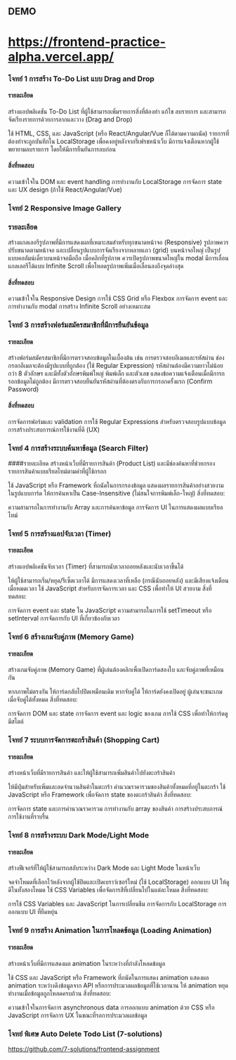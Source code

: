 ## DEMO

# https://frontend-practice-alpha.vercel.app/

### โจทย์ 1 การสร้าง To-Do List แบบ Drag and Drop

#### รายละเอียด

สร้างแอปพลิเคชัน To-Do List ที่ผู้ใช้สามารถเพิ่มรายการสิ่งที่ต้องทำ แก้ไข ลบรายการ และสามารถจัดเรียงรายการด้วยการลากและวาง (Drag and Drop)

ใช้ HTML, CSS, และ JavaScript (หรือ React/Angular/Vue ก็ได้ตามความถนัด)
รายการที่ต้องทำจะถูกบันทึกใน LocalStorage เพื่อคงอยู่หลังจากรีเฟรชหน้าเว็บ
มีการแจ้งเตือนหากผู้ใช้พยายามลบรายการ โดยให้มีการยืนยันการลบก่อน

#### สิ่งที่ทดสอบ

ความเข้าใจใน DOM และ event handling
การทำงานกับ LocalStorage
การจัดการ state และ UX design (ถ้าใช้ React/Angular/Vue)

### โจทย์ 2 Responsive Image Gallery

### รายละเอียด

สร้างแกลเลอรีรูปภาพที่มีการแสดงผลที่เหมาะสมสำหรับทุกขนาดหน้าจอ (Responsive)
รูปภาพควรปรับขนาดตามหน้าจอ และเปลี่ยนรูปแบบการจัดเรียงจากหลายแถว (grid) บนหน้าจอใหญ่ เป็นรูปแบบคอลัมน์เดี่ยวบนหน้าจอมือถือ
เมื่อคลิกที่รูปภาพ ควรเปิดรูปภาพขนาดใหญ่ใน modal
มีการเลื่อนแกลเลอรีได้แบบ Infinite Scroll เพื่อโหลดรูปภาพเพิ่มเมื่อเลื่อนลงถึงจุดล่างสุด

#### สิ่งที่ทดสอบ

ความเข้าใจใน Responsive Design
การใช้ CSS Grid หรือ Flexbox
การจัดการ event และการทำงานกับ modal
การสร้าง Infinite Scroll อย่างเหมาะสม

### โจทย์ 3 การสร้างฟอร์มสมัครสมาชิกที่มีการยืนยันข้อมูล

#### รายละเอียด

สร้างฟอร์มสมัครสมาชิกที่มีการตรวจสอบข้อมูลในเบื้องต้น เช่น การตรวจสอบอีเมลและรหัสผ่าน
ช่องกรอกอีเมลจะต้องมีรูปแบบที่ถูกต้อง (ใช้ Regular Expression)
รหัสผ่านต้องมีความยาวไม่น้อยกว่า 8 ตัวอักษร และมีทั้งตัวอักษรพิมพ์ใหญ่ พิมพ์เล็ก และตัวเลข
แสดงข้อความแจ้งเตือนเมื่อมีการกรอกข้อมูลไม่ถูกต้อง
มีการตรวจสอบยืนยันรหัสผ่านที่ต้องตรงกับการกรอกครั้งแรก (Confirm Password)

#### สิ่งที่ทดสอบ

การจัดการฟอร์มและ validation
การใช้ Regular Expressions สำหรับตรวจสอบรูปแบบข้อมูล
การสร้างประสบการณ์การใช้งานที่ดี (UX)

### โจทย์ 4 การสร้างระบบค้นหาข้อมูล (Search Filter)

####รายละเอียด
สร้างหน้าเว็บที่มีรายการสินค้า (Product List) และมีช่องค้นหาที่ช่วยกรองรายการสินค้าแบบเรียลไทม์ตามคำที่ผู้ใช้กรอก

ใช้ JavaScript หรือ Framework ที่ถนัดในการกรองข้อมูล
แสดงผลรายการสินค้าอย่างสวยงามในรูปแบบการ์ด
ให้การค้นหาเป็น Case-Insensitive (ไม่สนใจการพิมพ์เล็ก-ใหญ่)
สิ่งที่ทดสอบ:

ความสามารถในการทำงานกับ Array และการค้นหาข้อมูล
การจัดการ UI ในการแสดงผลแบบเรียลไทม์

### โจทย์ 5 การสร้างแอปจับเวลา (Timer)

#### รายละเอียด

สร้างแอปพลิเคชันจับเวลา (Timer) ที่สามารถนับเวลาถอยหลังและนับเวลาขึ้นได้

ให้ผู้ใช้สามารถเริ่ม/หยุด/รีเซ็ตเวลาได้
มีการแสดงเวลาที่เหลือ (กรณีนับถอยหลัง) และมีเสียงแจ้งเตือนเมื่อหมดเวลา
ใช้ JavaScript สำหรับการจัดการเวลา และ CSS เพื่อทำให้ UI สวยงาม
สิ่งที่ทดสอบ:

การจัดการ event และ state ใน JavaScript
ความสามารถในการใช้ setTimeout หรือ setInterval
การจัดการกับ UI ที่เกี่ยวข้องกับเวลา

### โจทย์ 6 สร้างเกมจับคู่ภาพ (Memory Game)

#### รายละเอียด

สร้างเกมจับคู่ภาพ (Memory Game) ที่ผู้เล่นต้องคลิกเพื่อเปิดการ์ดสองใบ และจับคู่ภาพที่เหมือนกัน

หากภาพไม่ตรงกัน ให้การ์ดกลับไปปิดเหมือนเดิม
หากจับคู่ได้ ให้การ์ดยังคงเปิดอยู่
ผู้เล่นจะชนะเกมเมื่อจับคู่ได้ทั้งหมด
สิ่งที่ทดสอบ:

การจัดการ DOM และ state
การจัดการ event และ logic ของเกม
การใช้ CSS เพื่อทำให้การ์ดดูมีสไตล์

### โจทย์ 7 ระบบการจัดการตะกร้าสินค้า (Shopping Cart)

#### รายละเอียด

สร้างหน้าเว็บที่มีรายการสินค้า และให้ผู้ใช้สามารถเพิ่มสินค้าไปยังตะกร้าสินค้า

ให้มีปุ่มสำหรับเพิ่มและลดจำนวนสินค้าในตะกร้า
คำนวณราคารวมของสินค้าทั้งหมดที่อยู่ในตะกร้า
ใช้ JavaScript หรือ Framework เพื่อจัดการ state ของตะกร้าสินค้า
สิ่งที่ทดสอบ:

การจัดการ state และการคำนวณราคารวม
การทำงานกับ array ของสินค้า
การสร้างประสบการณ์การใช้งานที่ราบรื่น

### โจทย์ 8 การสร้างระบบ Dark Mode/Light Mode

#### รายละเอียด

สร้างฟีเจอร์ที่ให้ผู้ใช้สามารถสลับระหว่าง Dark Mode และ Light Mode ในหน้าเว็บ

จดจำโหมดที่เลือกไว้หลังจากผู้ใช้ปิดและเปิดเบราว์เซอร์ใหม่ (ใช้ LocalStorage)
ออกแบบ UI ให้ดูดีในทั้งสองโหมด
ใช้ CSS Variables เพื่อจัดการสีที่เปลี่ยนไปในแต่ละโหมด
สิ่งที่ทดสอบ:

การใช้ CSS Variables และ JavaScript ในการเปลี่ยนธีม
การจัดการกับ LocalStorage
การออกแบบ UI ที่ยืดหยุ่น

### โจทย์ 9 การสร้าง Animation ในการโหลดข้อมูล (Loading Animation)

#### รายละเอียด

สร้างหน้าเว็บที่มีการแสดงผล animation ในระหว่างที่กำลังโหลดข้อมูล

ใช้ CSS และ JavaScript หรือ Framework ที่ถนัดในการแสดง animation
แสดงผล animation ระหว่างดึงข้อมูลจาก API หรือการประมวลผลข้อมูลที่ใช้เวลานาน
ให้ animation หยุดทำงานเมื่อข้อมูลถูกโหลดครบถ้วน
สิ่งที่ทดสอบ:

ความเข้าใจในการจัดการ asynchronous data
การออกแบบ animation ด้วย CSS หรือ JavaScript
การจัดการ UX ในขณะที่รอการประมวลผลข้อมูล

### โจทย์ พิเศษ Auto Delete Todo List (7-solutions)

https://github.com/7-solutions/frontend-assignment
